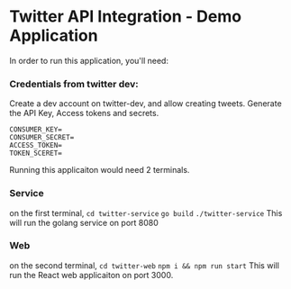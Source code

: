 # Twitter API Integration - Demo Application
In order to run this application, you'll need:
### Credentials from twitter dev:
Create a dev account on twitter-dev, and allow creating tweets. Generate the API Key, Access tokens and secrets.
```
CONSUMER_KEY=
CONSUMER_SECRET=
ACCESS_TOKEN=
TOKEN_SCERET=
```

Running this applicaiton would need 2 terminals.

### Service 
on the first terminal,
`cd twitter-service`
`go build`
`./twitter-service`
This will run the golang service on port 8080

### Web
on the second terminal,
`cd twitter-web`
`npm i && npm run start`
This will run the React web applicaiton on port 3000.
